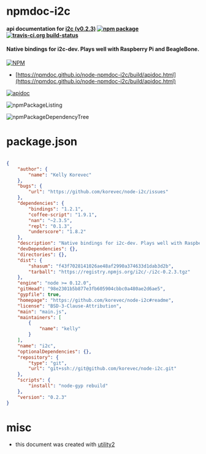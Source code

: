 # npmdoc-i2c

#### api documentation for  [i2c (v0.2.3)](https://github.com/korevec/node-i2c#readme)  [![npm package](https://img.shields.io/npm/v/npmdoc-i2c.svg?style=flat-square)](https://www.npmjs.org/package/npmdoc-i2c) [![travis-ci.org build-status](https://api.travis-ci.org/npmdoc/node-npmdoc-i2c.svg)](https://travis-ci.org/npmdoc/node-npmdoc-i2c)

#### Native bindings for i2c-dev. Plays well with Raspberry Pi and BeagleBone.

[![NPM](https://nodei.co/npm/i2c.png?downloads=true&downloadRank=true&stars=true)](https://www.npmjs.com/package/i2c)

- [https://npmdoc.github.io/node-npmdoc-i2c/build/apidoc.html](https://npmdoc.github.io/node-npmdoc-i2c/build/apidoc.html)

[![apidoc](https://npmdoc.github.io/node-npmdoc-i2c/build/screenCapture.buildCi.browser.%252Ftmp%252Fbuild%252Fapidoc.html.png)](https://npmdoc.github.io/node-npmdoc-i2c/build/apidoc.html)

![npmPackageListing](https://npmdoc.github.io/node-npmdoc-i2c/build/screenCapture.npmPackageListing.svg)

![npmPackageDependencyTree](https://npmdoc.github.io/node-npmdoc-i2c/build/screenCapture.npmPackageDependencyTree.svg)



# package.json

```json

{
    "author": {
        "name": "Kelly Korevec"
    },
    "bugs": {
        "url": "https://github.com/korevec/node-i2c/issues"
    },
    "dependencies": {
        "bindings": "1.2.1",
        "coffee-script": "1.9.1",
        "nan": "~2.3.5",
        "repl": "0.1.3",
        "underscore": "1.8.2"
    },
    "description": "Native bindings for i2c-dev. Plays well with Raspberry Pi and BeagleBone.",
    "devDependencies": {},
    "directories": {},
    "dist": {
        "shasum": "f43f7028141026ae48af2990a374633d1dab3d2b",
        "tarball": "https://registry.npmjs.org/i2c/-/i2c-0.2.3.tgz"
    },
    "engine": "node >= 0.12.0",
    "gitHead": "98e2301b5b877e3fb605904cbbc0a480ae2d6ae5",
    "gypfile": true,
    "homepage": "https://github.com/korevec/node-i2c#readme",
    "license": "BSD-3-Clause-Attribution",
    "main": "main.js",
    "maintainers": [
        {
            "name": "kelly"
        }
    ],
    "name": "i2c",
    "optionalDependencies": {},
    "repository": {
        "type": "git",
        "url": "git+ssh://git@github.com/korevec/node-i2c.git"
    },
    "scripts": {
        "install": "node-gyp rebuild"
    },
    "version": "0.2.3"
}
```



# misc
- this document was created with [utility2](https://github.com/kaizhu256/node-utility2)
